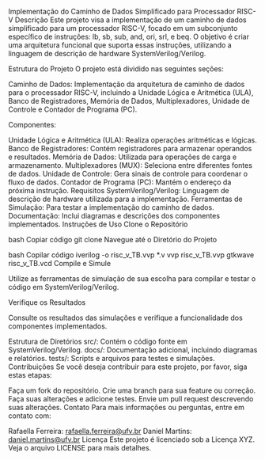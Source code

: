 Implementação do Caminho de Dados Simplificado para Processador RISC-V
Descrição
Este projeto visa a implementação de um caminho de dados simplificado para um processador RISC-V, focado em um subconjunto específico de instruções: lb, sb, sub, and, ori, srl, e beq. O objetivo é criar uma arquitetura funcional que suporta essas instruções, utilizando a linguagem de descrição de hardware SystemVerilog/Verilog.

Estrutura do Projeto
O projeto está dividido nas seguintes seções:

Caminho de Dados: Implementação da arquitetura de caminho de dados para o processador RISC-V, incluindo a Unidade Lógica e Aritmética (ULA), Banco de Registradores, Memória de Dados, Multiplexadores, Unidade de Controle e Contador de Programa (PC).

Componentes:

Unidade Lógica e Aritmética (ULA): Realiza operações aritméticas e lógicas.
Banco de Registradores: Contém registradores para armazenar operandos e resultados.
Memória de Dados: Utilizada para operações de carga e armazenamento.
Multiplexadores (MUX): Seleciona entre diferentes fontes de dados.
Unidade de Controle: Gera sinais de controle para coordenar o fluxo de dados.
Contador de Programa (PC): Mantém o endereço da próxima instrução.
Requisitos
SystemVerilog/Verilog: Linguagem de descrição de hardware utilizada para a implementação.
Ferramentas de Simulação: Para testar a implementação do caminho de dados.
Documentação: Inclui diagramas e descrições dos componentes implementados.
Instruções de Uso
Clone o Repositório

bash
Copiar código
git clone <URL-do-repositorio>
Navegue até o Diretório do Projeto

bash
Copilar código
iverilog -o risc_v_TB.vvp *.v
vvp risc_v_TB.vvp
gtkwave risc_v_TB.vcd
Compile e Simule

Utilize as ferramentas de simulação de sua escolha para compilar e testar o código em SystemVerilog/Verilog.

Verifique os Resultados

Consulte os resultados das simulações e verifique a funcionalidade dos componentes implementados.

Estrutura de Diretórios
src/: Contém o código fonte em SystemVerilog/Verilog.
docs/: Documentação adicional, incluindo diagramas e relatórios.
tests/: Scripts e arquivos para testes e simulações.
Contribuições
Se você deseja contribuir para este projeto, por favor, siga estas etapas:

Faça um fork do repositório.
Crie uma branch para sua feature ou correção.
Faça suas alterações e adicione testes.
Envie um pull request descrevendo suas alterações.
Contato
Para mais informações ou perguntas, entre em contato com:

Rafaella Ferreira: rafaella.ferreira@ufv.br
Daniel Martins: daniel.martins@ufv.br
Licença
Este projeto é licenciado sob a Licença XYZ. Veja o arquivo LICENSE para mais detalhes.
